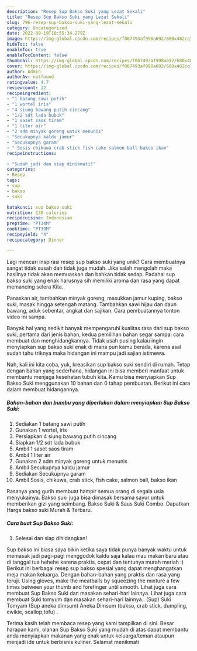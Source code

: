 ```yaml
---
description: "Resep Sup Bakso Suki yang Lezat Sekali"
title: "Resep Sup Bakso Suki yang Lezat Sekali"
slug: 796-resep-sup-bakso-suki-yang-lezat-sekali
category: Uncategorized
date: 2022-09-19T10:55:34.279Z
image: https://img-global.cpcdn.com/recipes/f067493af998a692/680x482cq70/sup-bakso-suki-foto-resep-utama.jpg
hideToc: false
enableToc: true
enableTocContent: false
thumbnail: https://img-global.cpcdn.com/recipes/f067493af998a692/680x482cq70/sup-bakso-suki-foto-resep-utama.jpg
cover: https://img-global.cpcdn.com/recipes/f067493af998a692/680x482cq70/sup-bakso-suki-foto-resep-utama.jpg
author: Admin
authorAv: notfound
ratingvalue: 4.7
reviewcount: 12
recipeingredient:
- "1 batang sawi putih"
- "1 wortel iris"
- "4 siung bawang putih cincang"
- "1/2 sdt lada bubuk"
- "1 saset saos tiram"
- "1 liter air"
- "2 sdm minyak goreng untuk menunis"
- "Secukupnya kaldu jamur"
- "Secukupnya garam"
- " Sosis chikuwa crab stick fish cake salmon ball bakso ikan"
recipeinstructions:

- "Sudah jadi dan siap dinikmati!"
categories:
- Resep
tags:
- sup
- bakso
- suki

katakunci: sup bakso suki 
nutrition: 130 calories
recipecuisine: Indonesian
preptime: "PT34M"
cooktime: "PT39M"
recipeyield: "4"
recipecategory: Dinner

---
```





Lagi mencari inspirasi resep sup bakso suki yang unik? Cara membuatnya sangat tidak susah dan tidak juga mudah. Jika salah mengolah maka hasilnya tidak akan memuaskan dan bahkan tidak sedap. Padahal sup bakso suki yang enak harusnya sih memiliki aroma dan rasa yang dapat memancing selera Kita.





Panaskan air, tambahkan minyak goreng, masukkan jamur kuping, bakso suki, masak hingga setengah matang. Tambahkan sawi hijau dan daun bawang, aduk sebentar, angkat dan sajikan. Cara pembuatannya tonton video ini sampa.

Banyak hal yang sedikit banyak mempengaruhi kualitas rasa dari sup bakso suki, pertama dari jenis bahan, kedua pemilihan bahan segar sampai cara membuat dan menghidangkannya. Tidak usah pusing kalau ingin menyiapkan sup bakso suki enak di mana pun kamu berada, karena asal sudah tahu triknya maka hidangan ini mampu jadi sajian istimewa.






Nah, kali ini kita coba, yuk, kreasikan sup bakso suki sendiri di rumah. Tetap dengan bahan yang sederhana, hidangan ini bisa memberi manfaat untuk membantu menjaga kesehatan tubuh kita. Kamu bisa menyiapkan Sup Bakso Suki menggunakan 10 bahan dan 0 tahap pembuatan. Berikut ini cara dalam membuat hidangannya.

<!--inarticleads1-->

##### Bahan-bahan dan bumbu yang diperlukan dalam menyiapkan Sup Bakso Suki:

1. Sediakan 1 batang sawi putih
1. Gunakan 1 wortel, iris
1. Persiapkan 4 siung bawang putih cincang
1. Siapkan 1/2 sdt lada bubuk
1. Ambil 1 saset saos tiram
1. Ambil 1 liter air
1. Gunakan 2 sdm minyak goreng untuk menunis
1. Ambil Secukupnya kaldu jamur
1. Sediakan Secukupnya garam
1. Ambil  Sosis, chikuwa, crab stick, fish cake, salmon ball, bakso ikan


Rasanya yang gurih membuat hampir semua orang di segala usia menyukainya. Bakso suki juga bisa dimasak bersama sayur untuk memberikan gizi yang seimbang. Bakso Suki &amp; Saus Suki Combo. Dapatkan Harga bakso suki Murah &amp; Terbaru. 

<!--inarticleads2-->

##### Cara buat Sup Bakso Suki:


1. Selesai dan siap dihidangkan!

Sup bakso ini biasa saya bikin ketika saya tidak punya banyak waktu untuk memasak jadi pagi-pagi menggodok kaldu saja kalau mau makan baru atau di tanggal tua hehehe karena praktis, cepat dan tentunya murah meriah :) Berikut ini berbagai resep sup bakso spesial yang dapat menghangatkan meja makan keluarga. Dengan bahan-bahan yang praktis dan rasa yang teruji. Using gloves, make the meatballs by squeezing the mixture a few times between your thumb and forefinger until smooth. Lihat juga cara membuat Sup Bakso Suki dan masakan sehari-hari lainnya. Lihat juga cara membuat Suki tomyum dan masakan sehari-hari lainnya.. (Sup) Suki Tomyam (Sup aneka dimsum) Aneka Dimsum (bakso, crab stick, dumpling, cwikie, scallop,tofu) . 

Terima kasih telah membaca resep yang kami tampilkan di sini. Besar harapan kami, olahan Sup Bakso Suki yang mudah di atas dapat membantu anda menyiapkan makanan yang enak untuk keluarga/teman ataupun menjadi ide untuk berbisnis kuliner. Selamat menikmati
